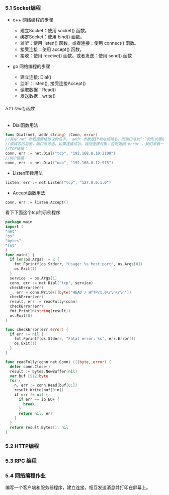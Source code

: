 ### 5.1 Socket编程
- c++ 网络编程的步骤
  + 建立Socket：使用 socket() 函数。
  + 绑定Socket：使用 bind() 函数。
  + 监听：使用 listen() 函数。或者连接：使用 connect() 函数。
  + 接受连接：使用 accept() 函数。
  + 接收：使用 receive() 函数。或者发送：使用 send() 函数

- go 网络编程的步骤
  + 建立连接: Dial()
  + 监听：listen(), 接受连接Accept()
  + 读取数据：Read()
  + 发送数据：write()


###### 5.1.1 Dial()函数
- Dial函数用法

```go
func Dial(net, addr string) (Conn, error)
//其中 net 参数是网络协议的名字， addr 参数是IP地址或域名，而端口号以“:”的形式跟随在地址
//或域名的后面，端口号可选。如果连接成功，返回连接对象，否则返回 error 。我们来看一下几种常见协议的调用方式。
//TCP链接：
conn, err := net.Dial("tcp", "192.168.0.10:2100")
//UDP链接：
conn, err := net.Dial("udp", "192.168.0.12:975")
```
- Listen函数用法

```go
listen, err := net.Listen("tcp", "127.0.0.1:0")
```
- Accept函数用法

```go
conn, err := listen.Accept()
```

看下下面这个tcp的示例程序

```go
package main
import (
"net"
"os"
"bytes"
"fmt"
)
func main() {
  if len(os.Args) != 2 {
    fmt.Fprintf(os.Stderr, "Usage: %s host:port", os.Args[0])
    os.Exit(1)
  }
  service := os.Args[1]
  conn, err := net.Dial("tcp", service)
  checkError(err)
  _, err = conn.Write([]byte("HEAD / HTTP/1.0\r\n\r\n"))
  checkError(err)
  result, err := readFully(conn)
  checkError(err)
  fmt.Println(string(result))
  os.Exit(0)
}

func checkError(err error) {
  if err != nil {
    fmt.Fprintf(os.Stderr, "Fatal error: %s", err.Error())
    os.Exit(1)
  }
}

func readFully(conn net.Conn) ([]byte, error) {
  defer conn.Close()
  result := bytes.NewBuffer(nil)
  var buf [512]byte
  for {
    n, err := conn.Read(buf[0:])
    result.Write(buf[0:n])
    if err != nil {
      if err == io.EOF {
        break
      }
      return nil, err
    }
  }
  return result.Bytes(), nil
}
```

### 5.2 HTTP编程

### 5.3 RPC 编程

### 5.4 网络编程作业
编写一个客户端和服务器程序，建立连接，相互发送消息并打印在屏幕上。
